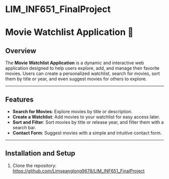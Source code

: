 # LIM_INF651_FinalProject
# Movie Watchlist Application 🎥

## Overview
The **Movie Watchlist Application** is a dynamic and interactive web application designed to help users explore, add, and manage their favorite movies. Users can create a personalized watchlist, search for movies, sort them by title or year, and even suggest movies for others to explore.

---

## Features
- **Search for Movies**: Explore movies by title or description.
- **Create a Watchlist**: Add movies to your watchlist for easy access later.
- **Sort and Filter**: Sort movies by title or release year, and filter them with a search bar.
- **Contact Form**: Suggest movies with a simple and intuitive contact form.

---

## Installation and Setup
1. Clone the repository: https://github.com/Limseanglong9678/LIM_INF651_FinalProject

